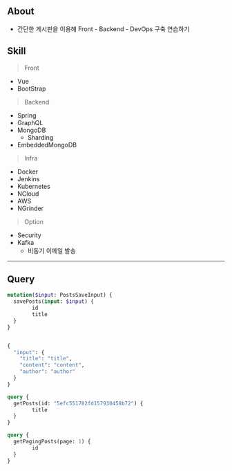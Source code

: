 ## About
* 간단한 게시판을 이용해 Front - Backend - DevOps 구축 연습하기


## Skill

> Front
* Vue
* BootStrap

> Backend 
* Spring
* GraphQL
* MongoDB
    * Sharding
* EmbeddedMongoDB

> Infra
* Docker
* Jenkins
* Kubernetes
* NCloud
* AWS
* NGrinder

> Option
* Security
* Kafka
    * 비동기 이메일 발송

***

## Query

```graphql
mutation($input: PostsSaveInput) {
  savePosts(input: $input) {
    	id
   		title 
  }
}


{
  "input": {
    "title": "title",
    "content": "content",
    "author": "author"
  }
}
```

```graphql
query {
  getPosts(id: "5efc551782fd157930458b72") {
   		title 
  }
}
```

```graphql
query {
  getPagingPosts(page: 1) {
   		id
  }
}
```